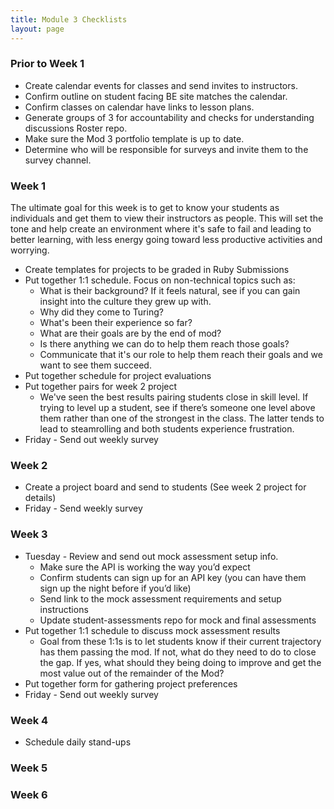 ```yaml
---
title: Module 3 Checklists
layout: page
---
```


### Prior to Week 1

* Create calendar events for classes and send invites to instructors.
* Confirm outline on student facing BE site matches the calendar.
* Confirm classes on calendar have links to lesson plans.
* Generate groups of 3 for accountability and checks for understanding discussions Roster repo.
* Make sure the Mod 3 portfolio template is up to date.
* Determine who will be responsible for surveys and invite them to the survey channel.

### Week 1

The ultimate goal for this week is to get to know your students as individuals and get them to view their instructors as people. This will set the tone and help create an environment where it's safe to fail and leading to better learning, with less energy going toward less productive activities and worrying.

* Create templates for projects to be graded in Ruby Submissions
* Put together 1:1 schedule. Focus on non-technical topics such as:
  * What is their background? If it feels natural, see if you can gain insight into the culture they grew up with.
  * Why did they come to Turing?
  * What's been their experience so far?
  * What are their goals are by the end of mod?
  * Is there anything we can do to help them reach those goals?
  * Communicate that it's our role to help them reach their goals and we want to see them succeed.
* Put together schedule for project evaluations
* Put together pairs for week 2 project
  * We've seen the best results pairing students close in skill level. If trying to level up a student, see if there’s someone one level above them rather than one of the strongest in the class. The latter tends to lead to steamrolling and both students experience frustration.
* Friday - Send out weekly survey


### Week 2

* Create a project board and send to students (See week 2 project for details)
* Friday - Send weekly survey

### Week 3

* Tuesday - Review and send out mock assessment setup info.
  * Make sure the API is working the way you’d expect
  * Confirm students can sign up for an API key (you can have them sign up the night before if you’d like)
  * Send link to the mock assessment requirements and setup instructions
  * Update student-assessments repo for mock and final assessments
* Put together 1:1 schedule to discuss mock assessment results
  * Goal from these 1:1s is to let students know if their current trajectory has them passing the mod. If not, what do they need to do to close the gap. If yes, what should they being doing to improve and get the most value out of the remainder of the Mod?
* Put together form for gathering project preferences
* Friday - Send out weekly survey


### Week 4

* Schedule daily stand-ups

### Week 5

### Week 6
